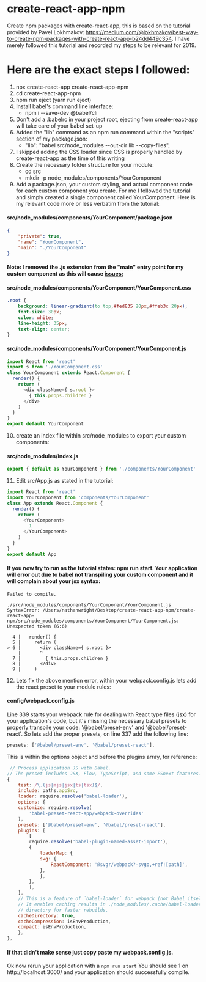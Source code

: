 # create-react-app-npm

Create npm packages with create-react-app, this is based on the tutorial provided by Pavel Lokhmakov: https://medium.com/@lokhmakov/best-way-to-create-npm-packages-with-create-react-app-b24dd449c354. I have merely followed this tutorial and recorded my steps to be relevant for 2019.

# Here are the exact steps I followed:

1. npx create-react-app create-react-app-npm
2. cd create-react-app-npm
3. npm run eject (yarn run eject)
4. Install babel's command line interface: 
    - npm i --save-dev @babel/cli
5. Don't add a .babelrc in your project root, ejecting from create-react-app will take care of your babel set-up
6. Added the "lib" command as an npm run command within the "scripts" section of my package.json: 
    - "lib": "babel src/node_modules --out-dir lib --copy-files",
7. I skipped adding the CSS loader since CSS is properly handled by create-react-app as the time of this writing
8. Create the necessary folder structure for your module:
    - cd src
    - mkdir -p node_modules/components/YourComponent
9. Add a package.json, your custom styling, and actual component code for each custom component you create. For me I followed the tutorial and 
simply created a single component called YourComponent. Here is my relevant code more or less verbatim from the tutorial:

#### src/node_modules/components/YourComponent/package.json

```json
{
    "private": true,
    "name": "YourComponent",
    "main": "./YourComponent"
}
```
#### Note: I removed the .js extension from the "main" entry point for my custom component as this will cause [issues:](https://stackoverflow.com/questions/41292559/could-not-find-a-declaration-file-for-module-module-name-path-to-module-nam)

#### src/node_modules/components/YourComponent/YourComponent.css
```css
.root {
    background: linear-gradient(to top,#fed835 20px,#ffeb3c 20px);
    font-size: 30px;
    color: white;
    line-height: 35px;
    text-align: center;
}
```

#### src/node_modules/components/YourComponent/YourComponent.js
```javascript
import React from 'react'
import s from './YourComponent.css'
class YourComponent extends React.Component {
  render() {
    return (
      <div className={ s.root }>
        { this.props.children }
      </div>
    )
  }
}
export default YourComponent
```

10. create an index file within src/node_modules to export your custom components:
#### src/node_modules/index.js
```javascript
export { default as YourComponent } from './components/YourComponent'
```

11. Edit src/App.js as stated in the tutorial:
```javascript
import React from 'react'
import YourComponent from 'components/YourComponent'
class App extends React.Component {
  render() {
    return (
      <YourComponent>
        1
      </YourComponent>
    )
  }
}
export default App
```

#### If you now try to run as the tutorial states: npm run start. Your application will error out due to babel not transpiling your custom component and it will complain about your jsx syntax:

```
Failed to compile.

./src/node_modules/components/YourComponent/YourComponent.js
SyntaxError: /Users/nathanwright/Desktop/create-react-app-npm/create-react-app-npm/src/node_modules/components/YourComponent/YourComponent.js: Unexpected token (6:6)

  4 |   render() {
  5 |     return (
> 6 |       <div className={ s.root }>
    |       ^
  7 |         { this.props.children }
  8 |       </div>
  9 |     )
```

12. Lets fix the above mention error, within your webpack.config.js lets add the react preset to your module rules:

#### config/webpack.config.js

Line 339 starts your webpack rule for dealing with React type files (jsx) for your application's code, but it's missing the necessary babel presets
to properly transpile your code: '@babel/preset-env' and '@babel/preset-react'. So lets add the proper presets, on line 337 add the following line:

```javascript
presets: ['@babel/preset-env', '@babel/preset-react'],
```

This is within the options object and before the plugins array, for reference: 
```javascript
 // Process application JS with Babel.
// The preset includes JSX, Flow, TypeScript, and some ESnext features.
{
    test: /\.(js|mjs|jsx|ts|tsx)$/,
    include: paths.appSrc,
    loader: require.resolve('babel-loader'),
    options: {
    customize: require.resolve(
        'babel-preset-react-app/webpack-overrides'
    ),
    presets: ['@babel/preset-env', '@babel/preset-react'],
    plugins: [
        [
        require.resolve('babel-plugin-named-asset-import'),
        {
            loaderMap: {
            svg: {
                ReactComponent: '@svgr/webpack?-svgo,+ref![path]',
            },
            },
        },
        ],
    ],
    // This is a feature of `babel-loader` for webpack (not Babel itself).
    // It enables caching results in ./node_modules/.cache/babel-loader/
    // directory for faster rebuilds.
    cacheDirectory: true,
    cacheCompression: isEnvProduction,
    compact: isEnvProduction,
    },
},
```

#### If that didn't make sense just copy paste my webpack.config.js.

Ok now rerun your application with a ```npm run start``` You should see 1 on http://localhost:3000/ and your application should successfully compile.